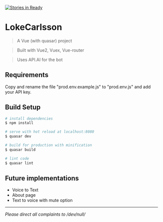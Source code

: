 [![Stories in Ready](https://badge.waffle.io/LokeCarlsson/lokecarlsson.png?label=Backlog&title=Backlog)](https://waffle.io/LokeCarlsson/lokecarlsson)
# LokeCarlsson

> A Vue (with quasar) project

> Built with Vue2, Vuex, Vue-router

> Uses API.AI for the bot

## Requirements

Copy and rename the file "prod.env.example.js" to "prod.env.js" and add your API key.

## Build Setup

``` bash
# install dependencies
$ npm install

# serve with hot reload at localhost:8080
$ quasar dev

# build for production with minification
$ quasar build

# lint code
$ quasar lint
```

## Future implementations
- Voice to Text
- About page
- Text to voice with mute option

___

_Please direct all complaints to /dev/null/_
